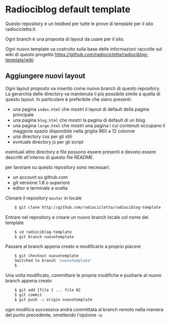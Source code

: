 Radiociblog default template
============================

Questo repository è un testbed per tutte le prove di template per il
sito radiocicletta.it.

Ogni branch è una proposta di layout da usare per il sito.

Ogni nuovo template va costruito sulla base delle informazioni raccolte sul wiki di questo progetto https://github.com/radiocicletta/radiociblog-template/wiki

Aggiungere nuovi layout
-----------------------

Ogni layout proposto va inserito come nuovo branch di questo repository.
La gerarchia delle directory va mantenuta il più possibile simile a quella
di questo layout. In particolare è preferibile che siano presenti:

* una pagina ``index.html`` che mostri il layout di default della pagina
principale
* una pagina ``blog.html`` che mostri la pagina di default di un blog
* una pagina ``large.html`` che mostri una pagina i cui contenuti occupano
il maggiore spazio disponibile nella griglia 960 a 12 colonne
* una directory css per gli stili
* evntuale directory js per gli script

eventuali altre directory e file possono essere presenti e devono essere
descritti all'interno di questo file README.


per lavorare su questo repository sono necessari:

* un account su github.com
* git versione 1.8 o superiore
* editor e terminale a scelta

Clonare il repository ``master`` in locale

```bash
    $ git clone http://github.com/radiocicletta/radiociblog-template
```

Entrare nel repository e creare un nuovo branch locale col nome del template

```bash
    $ cd radiociblog-template
    $ git branch nuovotemplate
```

Passare al branch appena creato e modificarlo a proprio piacere

```bash
    $ git checkout nuovotemplate
    Switched to branch 'nuovotemplate'
    $
```

Una volta modificato, committare le proprie modifiche e pusharle al nuovo
branch appena creato

```bash
    $ git add [file 1 ... file N]
    $ git commit
    $ git push -u origin nuovotemplate
```

ogni modifica successiva andrà committata al branch remoto nella maniera
del punto precedente, omettendo l'opzione *-u*
